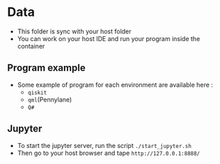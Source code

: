 # Data
- This folder is sync with your host folder
- You can work on your host IDE and run your program inside the container

## Program example
- Some example of program for each environment are available here :
  - `qiskit`
  - `qml`(Pennylane)
  - `Q#`

## Jupyter
- To start the jupyter server, run the script `./start_jupyter.sh`
- Then go to your host browser and tape `http://127.0.0.1:8888/`
